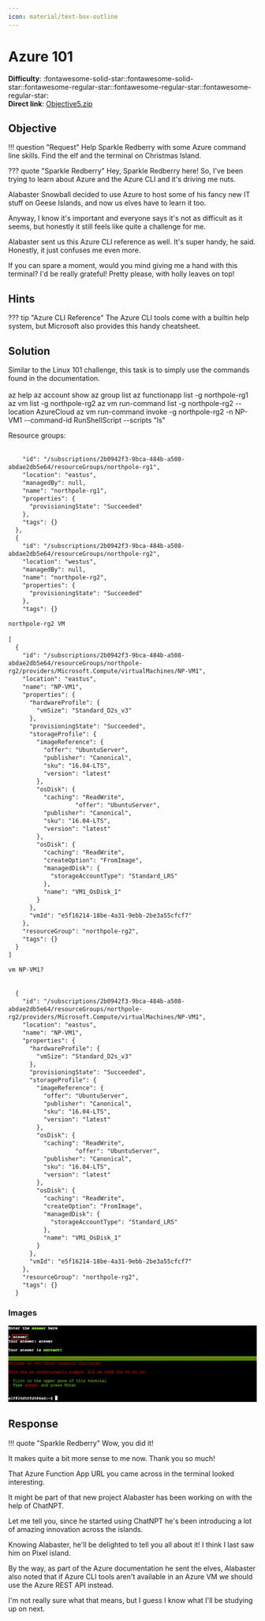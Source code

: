 ```yaml
---
icon: material/text-box-outline
---
```


# Azure 101

**Difficulty**: :fontawesome-solid-star::fontawesome-solid-star::fontawesome-regular-star::fontawesome-regular-star::fontawesome-regular-star:<br/>
**Direct link**: [Objective5.zip](https://hhc23-wetty.holidayhackchallenge.com)

## Objective

!!! question "Request"
    Help Sparkle Redberry with some Azure command line skills. Find the elf and the terminal on Christmas Island.

??? quote "Sparkle Redberry"
    Hey, Sparkle Redberry here! So, I've been trying to learn about Azure and the Azure CLI and it's driving me nuts.

Alabaster Snowball decided to use Azure to host some of his fancy new IT stuff on Geese Islands, and now us elves have to learn it too.

Anyway, I know it's important and everyone says it's not as difficult as it seems, but honestly it still feels like quite a challenge for me.

Alabaster sent us this Azure CLI reference as well. It's super handy, he said. Honestly, it just confuses me even more.

If you can spare a moment, would you mind giving me a hand with this terminal? I'd be really grateful! Pretty please, with holly leaves on top!

## Hints

??? tip "Azure CLI Reference"
    The Azure CLI tools come with a builtin help system, but Microsoft also provides this handy cheatsheet.

## Solution

Similar to the Linux 101 challenge, this task is to simply use the commands found in the documentation. <br><br>
az help
az account show
az group list
az functionapp list -g northpole-rg1
az vm list -g northpole-rg2
az vm run-command list -g northpole-rg2 --location AzureCloud 
az vm run-command invoke -g northpole-rg2 -n NP-VM1 --command-id RunShellScript --scripts "ls"

Resource groups:<br><br>
```  {
    "id": "/subscriptions/2b0942f3-9bca-484b-a508-abdae2db5e64/resourceGroups/northpole-rg1",
    "location": "eastus",
    "managedBy": null,
    "name": "northpole-rg1",
    "properties": {
      "provisioningState": "Succeeded"
    },
    "tags": {}
  },
  {
    "id": "/subscriptions/2b0942f3-9bca-484b-a508-abdae2db5e64/resourceGroups/northpole-rg2",
    "location": "westus",
    "managedBy": null,
    "name": "northpole-rg2",
    "properties": {
      "provisioningState": "Succeeded"
    },
    "tags": {}
```

```
northpole-rg2 VM

[
  {
    "id": "/subscriptions/2b0942f3-9bca-484b-a508-abdae2db5e64/resourceGroups/northpole-rg2/providers/Microsoft.Compute/virtualMachines/NP-VM1",
    "location": "eastus",
    "name": "NP-VM1",
    "properties": {
      "hardwareProfile": {
        "vmSize": "Standard_D2s_v3"
      },
      "provisioningState": "Succeeded",
      "storageProfile": {
        "imageReference": {
          "offer": "UbuntuServer",
          "publisher": "Canonical",
          "sku": "16.04-LTS",
          "version": "latest"
        },
        "osDisk": {
          "caching": "ReadWrite",
                   "offer": "UbuntuServer",
          "publisher": "Canonical",
          "sku": "16.04-LTS",
          "version": "latest"
        },
        "osDisk": {
          "caching": "ReadWrite",
          "createOption": "FromImage",
          "managedDisk": {
            "storageAccountType": "Standard_LRS"
          },
          "name": "VM1_OsDisk_1"
        }
      },
      "vmId": "e5f16214-18be-4a31-9ebb-2be3a55cfcf7"
    },
    "resourceGroup": "northpole-rg2",
    "tags": {}
  }
]
```

```
vm NP-VM1?
  
  
  {
    "id": "/subscriptions/2b0942f3-9bca-484b-a508-abdae2db5e64/resourceGroups/northpole-rg2/providers/Microsoft.Compute/virtualMachines/NP-VM1",
    "location": "eastus",
    "name": "NP-VM1",
    "properties": {
      "hardwareProfile": {
        "vmSize": "Standard_D2s_v3"
      },
      "provisioningState": "Succeeded",
      "storageProfile": {
        "imageReference": {
          "offer": "UbuntuServer",
          "publisher": "Canonical",
          "sku": "16.04-LTS",
          "version": "latest"
        },
        "osDisk": {
          "caching": "ReadWrite",
                   "offer": "UbuntuServer",
          "publisher": "Canonical",
          "sku": "16.04-LTS",
          "version": "latest"
        },
        "osDisk": {
          "caching": "ReadWrite",
          "createOption": "FromImage",
          "managedDisk": {
            "storageAccountType": "Standard_LRS"
          },
          "name": "VM1_OsDisk_1"
        }
      },
      "vmId": "e5f16214-18be-4a31-9ebb-2be3a55cfcf7"
    },
    "resourceGroup": "northpole-rg2",
    "tags": {}
  }
```

### Images

![Terminal output](../img/objectives/o5/terminal_output_o5.png)

## Response

!!! quote "Sparkle Redberry"
    Wow, you did it!

It makes quite a bit more sense to me now. Thank you so much!

That Azure Function App URL you came across in the terminal looked interesting.

It might be part of that new project Alabaster has been working on with the help of ChatNPT.

Let me tell you, since he started using ChatNPT he's been introducing a lot of amazing innovation across the islands.

Knowing Alabaster, he'll be delighted to tell you all about it! I think I last saw him on Pixel island.

By the way, as part of the Azure documentation he sent the elves, Alabaster also noted that if Azure CLI tools aren't available in an Azure VM we should use the Azure REST API instead.

I'm not really sure what that means, but I guess I know what I'll be studying up on next.
